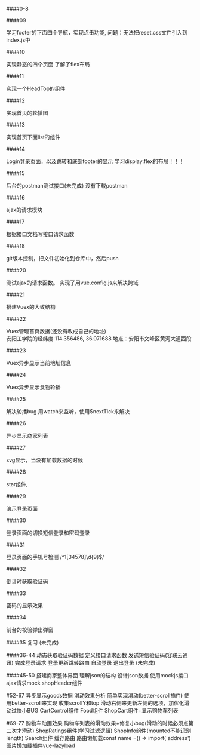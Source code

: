 

####0-8

####09

学习footer的下面四个导航，实现点击功能, 
问题：无法把reset.css文件引入到index.js中

####10

实现静态的四个页面
了解了flex布局

####11

实现一个HeadTop的组件

####12

实现首页的轮播图

####13

实现首页下面list的组件

####14

Login登录页面，以及跳转和底部footer的显示
学习display:flex的布局！！！

####15

后台的postman测试接口(未完成)
没有下载postman

####16

ajax的请求模块


####17

根据接口文档写接口请求函数

####18

git版本控制，把文件初始化到仓库中，然后push

####20

测试ajax的请求函数。
实现了用vue.config.js来解决跨域

####21

搭建Vuex的大致结构

####22

Vuex管理首页数据(还没有改成自己的地址)    
安阳工学院的经纬度 114.356486, 36.071688 
地点：安阳市文峰区黄河大道西段

####23

Vuex异步显示当前地址信息

####24

Vuex异步显示食物轮播

####25

解决轮播bug
用watch来监听，使用$nextTick来解决

####26

异步显示商家列表

####27

svg显示，当没有加载数据的时候

####28

star组件,

####29

演示登录页面

####30

登录页面的切换短信登录和密码登录

####31

登录页面的手机号检测
/^1[34578]\d{9}$/

####32

倒计时获取验证码

####33

密码的显示效果

####34

前台的校验弹出弹窗

####35
复习
(未完成)

####36-44
动态获取验证码数据
定义接口请求函数
发送短信验证码(容联云通讯)
完成登录请求
登录更新跳转路由
自动登录
退出登录
(未完成)

####45-50
搭建商家整体界面
理解json的结构
设计json数据
使用mockjs接口
ajax请求mock
shopHeader组件

#52-67
异步显示goods数据
滑动效果分析
简单实现滑动(better-scroll插件)
使用better-scroll来实现
收集scrollY和top
滑动右侧来更新左侧的选项，加优化滑动过快小BUG
CartControl组件
Food组件
ShopCart组件+显示购物车列表

#69-77
购物车动画效果
购物车列表的滑动效果+修复小bug(滑动的时候必须点第二次才滑动)
ShopRatings组件(学习过滤逻辑)
ShopInfo组件(mounted不能识别length)
Search组件
缓存路由<keep-alive>
路由懒加载const name =() => import('address')
图片懒加载插件vue-lazyload